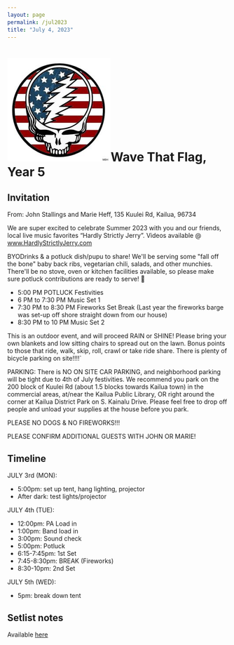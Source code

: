 ```yaml
---
layout: page
permalink: /jul2023
title: "July 4, 2023"
---
```


<h1><img class="ui avatar image" src="/images/july4.jpg">Wave That Flag, Year 5</h1>

## Invitation

From: John Stallings and Marie Heff, 135 Kuulei Rd, Kailua, 96734

We are super excited to celebrate Summer 2023 with you and our friends, local live music favorites “Hardly Strictly Jerry”. Videos available @ www.HardlyStrictlyJerry.com

BYODrinks & a potluck dish/pupu to share! We'll be serving some "fall off the bone" baby back ribs, vegetarian chili, salads, and other munchies. There'll be no stove, oven or kitchen facilities available, so please make sure potluck contributions are ready to serve! 🙂

* 5:00 PM POTLUCK Festivities
* 6 PM to 7:30 PM Music Set 1
* 7:30 PM to 8:30 PM Fireworks Set Break (Last year the fireworks barge was set-up off shore straight down from our house)
* 8:30 PM to 10 PM Music Set 2

This is an outdoor event, and will proceed RAIN or SHINE! Please bring your own blankets and low sitting chairs to spread out on the lawn.
Bonus points to those that ride, walk, skip, roll, crawl or take ride share. There is plenty of bicycle parking on site!!!!`

PARKING: There is NO ON SITE CAR PARKING, and neighborhood parking will be tight due to 4th of July festivities. We recommend you park on the 200 block of Kuulei Rd (about 1.5 blocks towards Kailua town) in the commercial areas, at/near the Kailua Public Library, OR right around the corner at Kailua District Park on S. Kainalu Drive. Please feel free to drop off people and unload your supplies at the house before you park.

PLEASE NO DOGS & NO FIREWORKS!!!

PLEASE CONFIRM ADDITIONAL GUESTS WITH JOHN OR MARIE!

## Timeline

JULY 3rd (MON):
* 5:00pm: set up tent, hang lighting, projector
* After dark: test lights/projector


JULY 4th (TUE):
* 12:00pm: PA Load in
* 1:00pm: Band load in
* 3:00pm: Sound check
* 5:00pm: Potluck
* 6:15-7:45pm: 1st Set
* 7:45-8:30pm: BREAK (Fireworks)
* 8:30-10pm: 2nd Set

JULY 5th (WED):
* 5pm: break down tent

## Setlist notes

Available [here](/resources/2023-07-04-v6.pdf)
